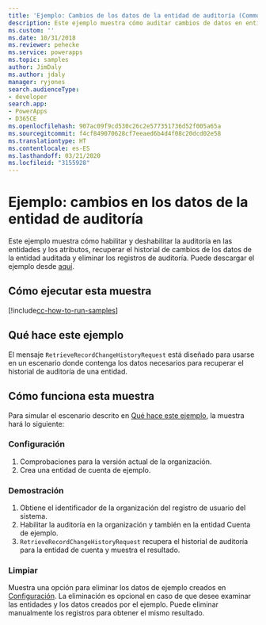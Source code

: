```yaml
---
title: 'Ejemplo: Cambios de los datos de la entidad de auditoría (Common Data Service) | Microsoft Docs'
description: Este ejemplo muestra cómo auditar cambios de datos en entidades.
ms.custom: ''
ms.date: 10/31/2018
ms.reviewer: pehecke
ms.service: powerapps
ms.topic: samples
author: JimDaly
ms.author: jdaly
manager: ryjones
search.audienceType:
- developer
search.app:
- PowerApps
- D365CE
ms.openlocfilehash: 907ac09f9cd530c26c2e577351736d52f005a65a
ms.sourcegitcommit: f4cf849070628cf7eeaed6b4d4f08c20dcd02e58
ms.translationtype: HT
ms.contentlocale: es-ES
ms.lasthandoff: 03/21/2020
ms.locfileid: "3155928"
---
```

# <a name="sample-audit-entity-data-changes"></a>Ejemplo: cambios en los datos de la entidad de auditoría

Este ejemplo muestra cómo habilitar y deshabilitar la auditoría en las entidades y los atributos, recuperar el historial de cambios de los datos de la entidad auditada y eliminar los registros de auditoría. Puede descargar el ejemplo desde [aquí](https://github.com/Microsoft/PowerApps-Samples/tree/master/cds/orgsvc/C%23/AuditEntityData).

## <a name="how-to-run-this-sample"></a>Cómo ejecutar esta muestra

[!include[cc-how-to-run-samples](../../includes/cc-how-to-run-samples.md)]

## <a name="what-this-sample-does"></a>Qué hace este ejemplo

El mensaje `RetrieveRecordChangeHistoryRequest` está diseñado para usarse en un escenario donde contenga los datos necesarios para recuperar el historial de auditoría de una entidad.


## <a name="how-this-sample-works"></a>Cómo funciona esta muestra

Para simular el escenario descrito en [Qué hace este ejemplo](#what-this-sample-does), la muestra hará lo siguiente:

### <a name="setup"></a>Configuración

1. Comprobaciones para la versión actual de la organización.
2. Crea una entidad de cuenta de ejemplo.

### <a name="demonstrate"></a>Demostración

1. Obtiene el identificador de la organización del registro de usuario del sistema.
2. Habilitar la auditoría en la organización y también en la entidad Cuenta de ejemplo.
3. `RetrieveRecordChangeHistoryRequest` recupera el historial de auditoría para la entidad de cuenta y muestra el resultado.

### <a name="clean-up"></a>Limpiar

Muestra una opción para eliminar los datos de ejemplo creados en [Configuración](#setup). La eliminación es opcional en caso de que desee examinar las entidades y los datos creados por el ejemplo. Puede eliminar manualmente los registros para obtener el mismo resultado.
